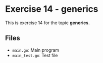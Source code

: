 # Exercise 14 - generics

This is exercise 14 for the topic **generics**.

## Files
- `main.go`: Main program
- `main_test.go`: Test file

